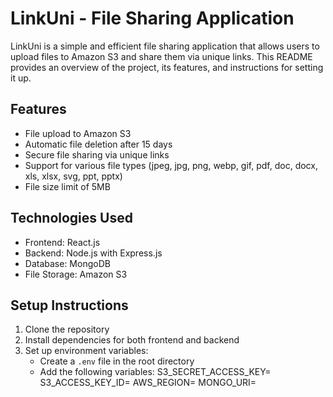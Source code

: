 # LinkUni - File Sharing Application

LinkUni is a simple and efficient file sharing application that allows users to upload files to Amazon S3 and share them via unique links. This README provides an overview of the project, its features, and instructions for setting it up.

## Features

- File upload to Amazon S3
- Automatic file deletion after 15 days
- Secure file sharing via unique links
- Support for various file types (jpeg, jpg, png, webp, gif, pdf, doc, docx, xls, xlsx, svg, ppt, pptx)
- File size limit of 5MB

## Technologies Used

- Frontend: React.js
- Backend: Node.js with Express.js
- Database: MongoDB
- File Storage: Amazon S3

## Setup Instructions

1. Clone the repository
2. Install dependencies for both frontend and backend
3. Set up environment variables:
   - Create a `.env` file in the root directory
   - Add the following variables:
S3_SECRET_ACCESS_KEY=
S3_ACCESS_KEY_ID=
AWS_REGION=
MONGO_URI=